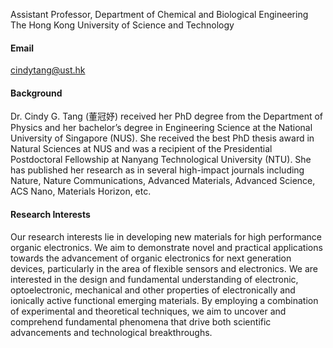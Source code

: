 


Assistant Professor, Department of Chemical and Biological Engineering
The Hong Kong University of Science and Technology

#### Email
cindytang@ust.hk

#### Background
Dr. Cindy G. Tang (董冠妤) received her PhD degree from the Department of Physics and her bachelor’s degree in Engineering Science at the National University of Singapore (NUS). She received the best PhD thesis award in Natural Sciences at NUS and was a recipient of the Presidential Postdoctoral Fellowship at Nanyang Technological University (NTU). She has published her research as in several high-impact journals including Nature, Nature Communications, Advanced Materials, Advanced Science, ACS Nano, Materials Horizon, etc.

#### Research Interests
Our research interests lie in developing new materials for high performance organic electronics. We aim to demonstrate novel and practical applications towards the advancement of organic electronics for next generation devices, particularly in the area of flexible sensors and electronics.  We are interested in the design and fundamental understanding of electronic, optoelectronic, mechanical and other properties of electronically and ionically active functional emerging materials. By employing a combination of experimental and theoretical techniques, we aim to uncover and comprehend fundamental phenomena that drive both scientific advancements and technological breakthroughs.
